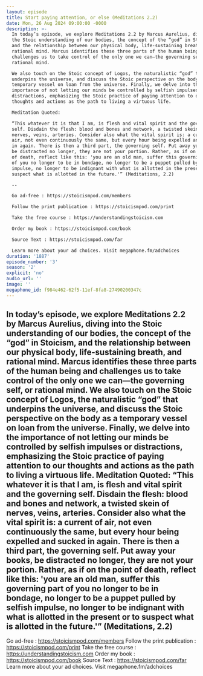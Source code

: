 ```yaml
---
layout: episode
title: Start paying attention, or else (Meditations 2.2)
date: Mon, 26 Aug 2024 09:00:00 -0000
description: >-
  In today’s episode, we explore Meditations 2.2 by Marcus Aurelius, diving into
  the Stoic understanding of our bodies, the concept of the “god” in Stoicism,
  and the relationship between our physical body, life-sustaining breath, and
  rational mind. Marcus identifies these three parts of the human being and
  challenges us to take control of the only one we can—the governing self, or
  rational mind.

  We also touch on the Stoic concept of Logos, the naturalistic “god” that
  underpins the universe, and discuss the Stoic perspective on the body as a
  temporary vessel on loan from the universe. Finally, we delve into the
  importance of not letting our minds be controlled by selfish impulses or
  distractions, emphasizing the Stoic practice of paying attention to our
  thoughts and actions as the path to living a virtuous life.

  Meditation Quoted:

  “This whatever it is that I am, is flesh and vital spirit and the governing
  self. Disdain the flesh: blood and bones and network, a twisted skein of
  nerves, veins, arteries. Consider also what the vital spirit is: a current of
  air, not even continuously the same, but every hour being expelled and sucked
  in again. There is then a third part, the governing self. Put away your books,
  be distracted no longer, they are not your portion. Rather, as if on the point
  of death, reflect like this: 'you are an old man, suffer this governing part
  of you no longer to be in bondage, no longer to be a puppet pulled by selfish
  impulse, no longer to be indignant with what is allotted in the present or to
  suspect what is allotted in the future.'” (Meditations, 2.2)

  --

  Go ad-free : https://stoicismpod.com/members

  Follow the print publication : https://stoicismpod.com/print

  Take the free course : https://understandingstoicism.com

  Order my book : https://stoicismpod.com/book

  Source Text : https://stoicismpod.com/far

  Learn more about your ad choices. Visit megaphone.fm/adchoices
duration: '1887'
episode_number: '3'
season: '2'
explicit: 'no'
audio_url: ''
image: ''
megaphone_id: f984e462-62f5-11ef-8fa8-27490200347c
---
```


In today’s episode, we explore Meditations 2.2 by Marcus Aurelius, diving into the Stoic understanding of our bodies, the concept of the “god” in Stoicism, and the relationship between our physical body, life-sustaining breath, and rational mind. Marcus identifies these three parts of the human being and challenges us to take control of the only one we can—the governing self, or rational mind.
We also touch on the Stoic concept of Logos, the naturalistic “god” that underpins the universe, and discuss the Stoic perspective on the body as a temporary vessel on loan from the universe. Finally, we delve into the importance of not letting our minds be controlled by selfish impulses or distractions, emphasizing the Stoic practice of paying attention to our thoughts and actions as the path to living a virtuous life.
Meditation Quoted:
“This whatever it is that I am, is flesh and vital spirit and the governing self. Disdain the flesh: blood and bones and network, a twisted skein of nerves, veins, arteries. Consider also what the vital spirit is: a current of air, not even continuously the same, but every hour being expelled and sucked in again. There is then a third part, the governing self. Put away your books, be distracted no longer, they are not your portion. Rather, as if on the point of death, reflect like this: 'you are an old man, suffer this governing part of you no longer to be in bondage, no longer to be a puppet pulled by selfish impulse, no longer to be indignant with what is allotted in the present or to suspect what is allotted in the future.'” (Meditations, 2.2)
--
Go ad-free : https://stoicismpod.com/members
Follow the print publication : https://stoicismpod.com/print
Take the free course : https://understandingstoicism.com
Order my book : https://stoicismpod.com/book
Source Text : https://stoicismpod.com/far
Learn more about your ad choices. Visit megaphone.fm/adchoices